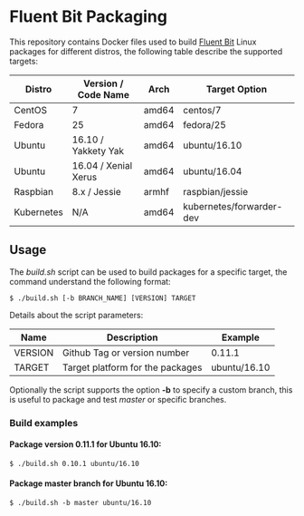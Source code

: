 # Fluent Bit Packaging

This repository contains Docker files used to build [Fluent Bit](http://fluentbit.io) Linux packages for different distros, the following table describe the supported targets:

| Distro       |   Version / Code Name  | Arch   | Target Option           |
|--------------|------------------------|--------|-------------------------|
| CentOS       |   7                    | amd64  | centos/7                |
| Fedora       |   25                   | amd64  | fedora/25               |
| Ubuntu       |   16.10 / Yakkety Yak  | amd64  | ubuntu/16.10            |
| Ubuntu       |   16.04 / Xenial Xerus | amd64  | ubuntu/16.04            |
| Raspbian     |   8.x / Jessie         | armhf  | raspbian/jessie         |
| Kubernetes   |   N/A                  | amd64  | kubernetes/forwarder-dev|

## Usage

The _build.sh_ script can be used to build packages for a specific target, the command understand the following format:

```
$ ./build.sh [-b BRANCH_NAME] [VERSION] TARGET
```

Details about the script parameters:

| Name        | Description                  | Example                |
|-------------|------------------------------|------------------------|
| VERSION     | Github Tag or version number | 0.11.1                 |
| TARGET      | Target platform for the packages | ubuntu/16.10   |

Optionally the script supports the option __-b__ to specify a custom branch, this is useful to package and test _master_ or specific branches.

### Build examples

#### Package version 0.11.1 for Ubuntu 16.10:

```
$ ./build.sh 0.10.1 ubuntu/16.10
```

#### Package master branch for Ubuntu 16.10:

```
$ ./build.sh -b master ubuntu/16.10
```
